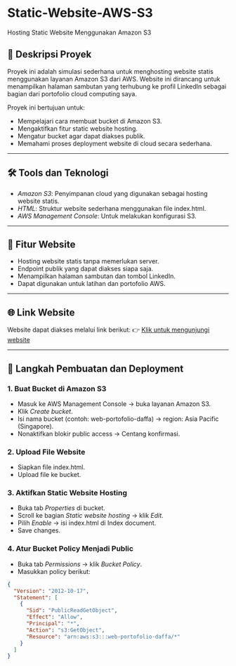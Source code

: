 # Static-Website-AWS-S3
Hosting Static Website Menggunakan Amazon S3

## 📖 Deskripsi Proyek
Proyek ini adalah simulasi sederhana untuk menghosting website statis menggunakan layanan Amazon S3 dari AWS. Website ini dirancang untuk menampilkan halaman sambutan yang terhubung ke profil LinkedIn sebagai bagian dari portofolio cloud computing saya.

Proyek ini bertujuan untuk:
- Mempelajari cara membuat bucket di Amazon S3.
- Mengaktifkan fitur static website hosting.
- Mengatur bucket agar dapat diakses publik.
- Memahami proses deployment website di cloud secara sederhana.

---

## 🛠 Tools dan Teknologi
- *Amazon S3*: Penyimpanan cloud yang digunakan sebagai hosting website statis.
- *HTML*: Struktur website sederhana menggunakan file index.html.
- *AWS Management Console*: Untuk melakukan konfigurasi S3.

---

## 🌟 Fitur Website
- Hosting website statis tanpa memerlukan server.
- Endpoint publik yang dapat diakses siapa saja.
- Menampilkan halaman sambutan dan tombol LinkedIn.
- Dapat digunakan untuk latihan dan portofolio AWS.

---

## 🌐 Link Website
Website dapat diakses melalui link berikut:
👉 [Klik untuk mengunjungi website](http://web-portofolio-daffa.s3-website-ap-southeast-1.amazonaws.com)

---

## 🚀 Langkah Pembuatan dan Deployment

### 1. Buat Bucket di Amazon S3
- Masuk ke AWS Management Console → buka layanan Amazon S3.
- Klik *Create bucket*.
- Isi nama bucket (contoh: web-portofolio-daffa) → region: Asia Pacific (Singapore).
- Nonaktifkan blokir public access → Centang konfirmasi.

### 2. Upload File Website
- Siapkan file index.html.
- Upload file ke bucket.

### 3. Aktifkan Static Website Hosting
- Buka tab *Properties* di bucket.
- Scroll ke bagian *Static website hosting* → klik *Edit*.
- Pilih *Enable* → isi index.html di Index document.
- Save changes.

### 4. Atur Bucket Policy Menjadi Public
- Buka tab *Permissions* → klik *Bucket Policy*.
- Masukkan policy berikut:

```json
{
  "Version": "2012-10-17",
  "Statement": [
    {
      "Sid": "PublicReadGetObject",
      "Effect": "Allow",
      "Principal": "*",
      "Action": "s3:GetObject",
      "Resource": "arn:aws:s3:::web-portofolio-daffa/*"
    }
  ]
}
